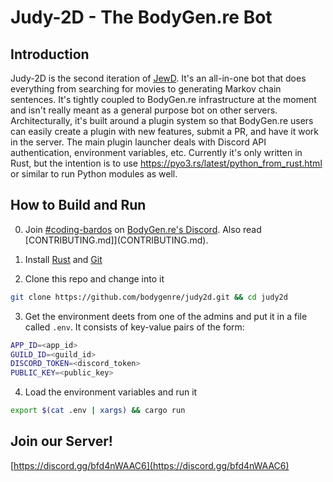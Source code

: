 # Judy-2D - The BodyGen.re Bot

## Introduction

Judy-2D is the second iteration of [JewD](https://github.com/bodygenre/JewD). It's an all-in-one bot that does everything from searching for movies to generating Markov chain sentences. It's tightly coupled to BodyGen.re infrastructure at the moment and isn't really meant as a general purpose bot on other servers. Architecturally, it's built around a plugin system so that BodyGen.re users can easily create a plugin with new features, submit a PR, and have it work in the server. The main plugin launcher deals with Discord API authentication, environment variables, etc. Currently it's only written in Rust, but the intention is to use https://pyo3.rs/latest/python_from_rust.html or similar to run Python modules as well.

## How to Build and Run

0. Join [#coding-bardos](https://discord.com/channels/788925423420964904/979894864709824582) on [BodyGen.re's Discord](https://discord.gg/bfd4nWAAC6). Also read [CONTRIBUTING.md]](CONTRIBUTING.md).

1. Install [Rust](https://www.rust-lang.org/tools/install) and [Git](https://git-scm.com/book/en/v2/Getting-Started-Installing-Git)

2. Clone this repo and change into it
  ```bash
  git clone https://github.com/bodygenre/judy2d.git && cd judy2d
  ```

3. Get the environment deets from one of the admins and put it in a file called `.env`. It consists of key-value pairs of the form:
  ```bash
  APP_ID=<app_id>
  GUILD_ID=<guild_id>
  DISCORD_TOKEN=<discord_token>
  PUBLIC_KEY=<public_key>
  ```

4. Load the environment variables and run it
  ```bash
  export $(cat .env | xargs) && cargo run
  ```

## Join our Server!
[https://discord.gg/bfd4nWAAC6](https://discord.gg/bfd4nWAAC6)